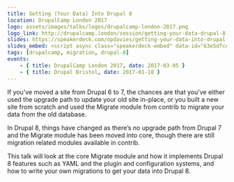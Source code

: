 ```yaml
---
title: Getting (Your Data) Into Drupal 8
location: DrupalCamp London 2017
logo: assets/images/talks/logos/drupalcamp-london-2017.png
logo_link: http://drupalcamp.london/session/getting-your-data-drupal-8
slides: https://speakerdeck.com/opdavies/getting-your-data-into-drupal-8-drupal-bristol
slides_embed: <script async class="speakerdeck-embed" data-id="63e5dfce996e46699e304d50e896477b" data-ratio="1.37081659973226" src="//speakerdeck.com/assets/embed.js"></script>
tags: [drupalcamp, migration, drupal-8]
events:
    - { title: DrupalCamp London 2017, date: 2017-03-05 }
    - { title: Drupal Bristol, date: 2017-01-18 }
---
```

If you’ve moved a site from Drupal 6 to 7, the chances are that you’ve either used the upgrade path to update your old site in-place, or you built a new site from scratch and used the Migrate module from contrib to migrate your data from the old database.

In Drupal 8, things have changed as there’s no upgrade path from Drupal 7 and the Migrate module has been moved into core, though there are still migration related modules available in contrib.

This talk will look at the core Migrate module and how it implements Drupal 8 features such as YAML and the plugin and configuration systems, and how to write your own migrations to get your data into Drupal 8.

